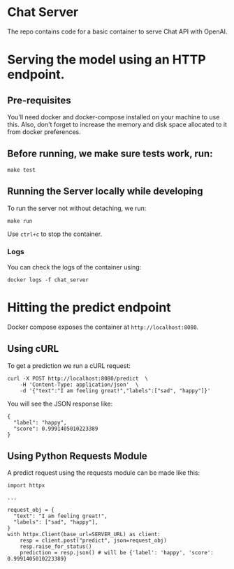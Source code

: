 # Chat Server

The repo contains code for a basic container to serve Chat API with OpenAI.

# Serving the model using an HTTP endpoint.

## Pre-requisites

You'll need docker and docker-compose installed on your machine to use this. Also, don't forget to increase the memory and disk space allocated to it from docker preferences.

## Before running, we make sure tests work, run:

```
make test
```

## Running the Server locally while developing

To run the server not without detaching, we run:

```
make run
```

Use `ctrl+c` to stop the container.

### Logs

You can check the logs of the container using:

```
docker logs -f chat_server
```


# Hitting the predict endpoint

Docker compose exposes the container at `http://localhost:8080`.

## Using cURL

To get a prediction we run a cURL request:

```
curl -X POST http://localhost:8080/predict  \
    -H 'Content-Type: application/json'  \
    -d '{"text":"I am feeling great!","labels":["sad", "happy"]}'
```

You will see the JSON response like:

```
{
  "label": "happy",
  "score": 0.9991405010223389
}
```

## Using Python Requests Module

A predict request using the requests module can be made like this:

```
import httpx

...

request_obj = {
  "text": "I am feeling great!",
  "labels": ["sad", "happy"],
}
with httpx.Client(base_url=SERVER_URL) as client:
    resp = client.post("predict", json=request_obj)
    resp.raise_for_status()
    prediction = resp.json() # will be {'label': 'happy', 'score': 0.9991405010223389}

```
